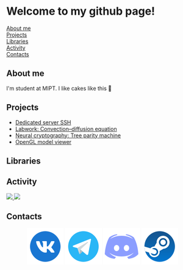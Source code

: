 # Welcome to my github page!

[About me](#about-me)</br>
[Projects](#projects)</br>
[Libraries](#libraries)</br>
[Activity](#activity)</br>
[Contacts](#contacts)</br>

## About me

I'm student at MIPT. I like cakes like this :cake:

## Projects

* <a href="https://github.com/Ger0r0r/Server-SSH">Dedicated server SSH</a>
* <a href="https://github.com/Ger0r0r/Course_labwork_CompMath">Labwork: Convection–diffusion equation</a>
* <a href="https://github.com/Ger0r0r/InfoSec">Neural cryptography: Tree parity machine</a>
* <a href="https://github.com/Ger0r0r/OpenGL_test">OpenGL model viewer</a>



## Libraries


## Activity

<a href="https://github.com/ger0r0r">
  <img height="50%" src="https://github-readme-stats.vercel.app/api?username=Ger0r0r&theme=algolia&show_icons=true" />
  <img height="50%" src="https://github-readme-stats.vercel.app/api/top-langs/?username=Ger0r0r&theme=algolia&layout=compact" />
</a>

## Contacts

<p align="center">
	<a href="https://vk.com/geroror"><img src="vk-96.png" alt="Vkontakte"/></a>
	<a href="https://t.me/Ger0r0r"><img src="telegram-96.png" alt="Telegram"/></a>
	<a href="https://discordapp.com/users/360460703364284416/"><img src="discord-96.png" alt="Discord"/></a>
	<a href="https://steamcommunity.com/profiles/76561198244558474/"><img src="steam-96.png" alt="Steam"/></a>
	
</p>
